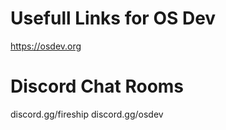 # Usefull Links for OS Dev

https://osdev.org










# Discord Chat Rooms
discord.gg/fireship
discord.gg/osdev